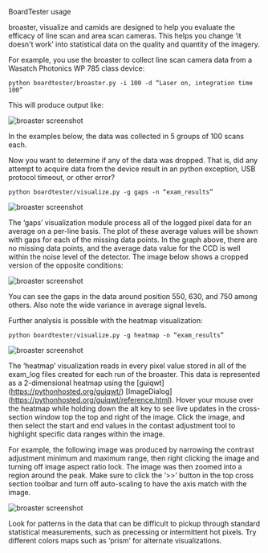 BoardTester usage

broaster, visualize and camids are designed to help you evaluate the
efficacy of line scan and area scan cameras. This helps you change ‘it
doesn't work’ into statistical data on the quality and quantity of the imagery.

For example, you use the broaster to collect line scan camera data from
a Wasatch Photonics WP 785 class device:

```python boardtester/broaster.py -i 100 -d “Laser on, integration time 100”```

This will produce output like:

![broaster screenshot](/docs/narr_broaster.png "broaster narrative screenshot")


In the examples below, the data was collected in 5 groups of 100 scans
each. 

Now you want to determine if any of the data was dropped. That is, did
any attempt to acquire data from the device result in an python
exception, USB protocol timeout, or other error?

```python boardtester/visualize.py -g gaps -n “exam_results”```


![broaster screenshot](/docs/narr_visualizegaps.png "broaster narrative screenshot")


The ‘gaps’ visualization module process all of the logged pixel data for
an average on a per-line basis. The plot of these average values will be
shown with gaps for each of the missing data points. In the graph above,
there are no missing data points, and the average data value for the CCD
is well within the noise level of the detector.  The image below shows a
cropped version of the opposite conditions:


![broaster screenshot](/docs/narr_visualizewidegaps.png "broaster narrative screenshot")


You can see the gaps in the data around position 550, 630, and 750 among
others. Also note the wide variance in average signal levels.


Further analysis is possible with the heatmap visualization:


```python boardtester/visualize.py -g heatmap -n “exam_results”```


![broaster screenshot](/docs/narr_heatmap.png "broaster narrative screenshot")


The ‘heatmap’ visualization reads in every pixel value stored in all of
the exam_log files created for each run of the broaster. This data is
represented as a 2-dimensional heatmap using the [guiqwt] (https://pythonhosted.org/guiqwt/)
[ImageDialog] (https://pythonhosted.org/guiqwt/reference.html).
Hover your mouse over the heatmap while holding down the alt key to see
live updates in the cross-section window top the top and right of the
image. Click the image, and then select the start and end values in the
contast adjustment tool to highlight specific data ranges within the
image. 

For example, the following image was produced by narrowing the contrast
adjustment minimum and maximum range, then right clicking the image and
turning off image aspect ratio lock. The image was then zoomed into a
region around the peak. Make sure to click the ‘>>’ button in the top
cross section toolbar and turn off auto-scaling to have the axis match
with the image.

![broaster screenshot](/docs/narr_heatmapcontrast.png "broaster narrative screenshot")

Look for patterns in the data that can be difficult to pickup through
standard statistical measurements, such as precessing or intermittent
hot pixels.  Try different colors maps such as ‘prism’ for alternate
visualizations.

